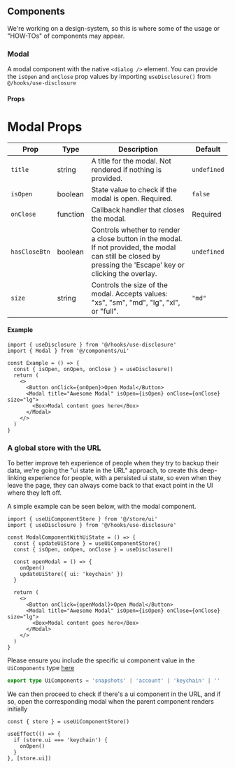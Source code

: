 ## Components

We're working on a design-system, so this is where some of the usage or "HOW-TOs" of components may appear.

### Modal

A modal component with the native `<dialog />` element. You can provide the `isOpen` and `onClose` prop values by importing `useDisclosure()` from `@/hooks/use-disclosure`

#### Props

# Modal Props

| Prop          | Type     | Description                                                                                                                                                  | Default     |
| ------------- | -------- | ------------------------------------------------------------------------------------------------------------------------------------------------------------ | ----------- |
| `title`       | string   | A title for the modal. Not rendered if nothing is provided.                                                                                                  | `undefined` |
| `isOpen`      | boolean  | State value to check if the modal is open. Required.                                                                                                         | `false`     |
| `onClose`     | function | Callback handler that closes the modal.                                                                                                                      | Required    |
| `hasCloseBtn` | boolean  | Controls whether to render a close button in the modal. If not provided, the modal can still be closed by pressing the 'Escape' key or clicking the overlay. | `undefined` |
| `size`        | string   | Controls the size of the modal. Accepts values: "xs", "sm", "md", "lg", "xl", or "full".                                                                     | `"md"`      |

#### Example

```tsx
import { useDisclosure } from '@/hooks/use-disclosure'
import { Modal } from '@/components/ui'

const Example = () => {
  const { isOpen, onOpen, onClose } = useDisclosure()
  return (
    <>
      <Button onClick={onOpen}>Open Modal</Button>
      <Modal title="Awesome Modal" isOpen={isOpen} onClose={onClose} size="lg">
        <Box>Modal content goes here</Box>
      </Modal>
    </>
  )
}
```

### A global store with the URL

To better improve teh experience of people when they try to backup their data, we're going the "ui state in the URL" approach, to create this deep-linking experience for people, with a persisted ui state, so even when they leave the page, they can always come back to that exact point in the UI where they left off.

A simple example can be seen below, with the modal component.

```tsx
import { useUiComponentStore } from '@/store/ui'
import { useDisclosure } from '@/hooks/use-disclosure'

const ModalComponentWithUiState = () => {
  const { updateUiStore } = useUiComponentStore()
  const { isOpen, onOpen, onClose } = useDisclosure()

  const openModal = () => {
    onOpen()
    updateUiStore({ ui: 'keychain' })
  }

  return (
    <>
      <Button onClick={openModal}>Open Modal</Button>
      <Modal title="Awesome Modal" isOpen={isOpen} onClose={onClose} size="lg">
        <Box>Modal content goes here</Box>
      </Modal>
    </>
  )
}
```

Please ensure you include the specific ui component value in the `UiComponents` type [here](https://github.com/bluesky-backup/webapp-server/blob/main/src/store/ui.ts#L6)

```ts
export type UiComponents = 'snapshots' | 'account' | 'keychain' | ''
```

We can then proceed to check if there's a ui component in the URL, and if so, open the corresponding modal when the parent component renders initially

```tsx
const { store } = useUiComponentStore()

useEffect(() => {
  if (store.ui === 'keychain') {
    onOpen()
  }
}, [store.ui])
```
